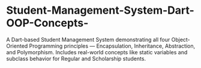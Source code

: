 # Student-Management-System-Dart-OOP-Concepts-
A Dart-based Student Management System demonstrating all four Object-Oriented Programming principles — Encapsulation, Inheritance, Abstraction, and Polymorphism. Includes real-world concepts like static variables and subclass behavior for Regular and Scholarship students.

